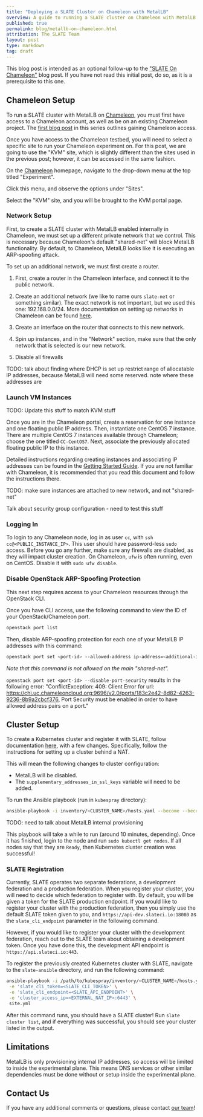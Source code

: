 ```yaml
---
title: "Deploying a SLATE Cluster on Chameleon with MetalLB"
overview: A guide to running a SLATE cluster on Chameleon with MetalLB.
published: true
permalink: blog/metallb-on-chameleon.html
attribution: The SLATE Team
layout: post
type: markdown
tag: draft
---
```


This blog post is intended as an optional follow-up to the ["SLATE On Chameleon"](https://slateci.io/blog/slate-on-chameleon.html) blog post.
If you have not read this initial post, do so, as it is a prerequisite to this one.


<!--end_excerpt-->


## Chameleon Setup

To run a SLATE cluster with MetalLB on [Chameleon](https://www.chameleoncloud.org/), you must first have access to a Chameleon account, as well as be on an existing Chameleon project. 
The [first blog post](https://slateci.io/blog/slate-on-chameleon.html) in this series outlines gaining Chameleon access.

Once you have access to the Chameleon testbed, you will need to select a specific site to run your Chameleon experiment on. 
For this post, we are going to use the "KVM" site, which is slightly different than the sites used in the previous post; however, it can be accessed in the same fashion. 

On the [Chameleon](https://www.chameleoncloud.org/) homepage, navigate to the drop-down menu at the top titled "Experiment".

Click this menu, and observe the options under "Sites". 

Select the "KVM" site, and you will be brought to the KVM portal page.


### Network Setup

First, to create a SLATE cluster with MetalLB enabled internally in Chameleon,
we must set up a different private network that we control.
This is necessary because Chameleon's default "shared-net" will block MetalLB functionality. 
By default, to Chameleon, MetalLB looks like it is executing an ARP-spoofing attack.

To set up an additional network, we must first create a router. 
1. First, create a router in the Chameleon interface, and connect it to the public network.
1. Create an additional network (we like to name ours `slate-net` or something similar). The exact network is not important, but we used this one: 192.168.0.0/24. 
More documentation on setting up networks in Chameleon can be found [here](https://chameleoncloud.readthedocs.io/en/latest/technical/networks.html).
1. Create an interface on the router that connects to this new network.
1. Spin up instances, and in the "Network" section, make sure that the only network that is selected is our new network.

1. Disable all firewalls


TODO: 
talk about finding where DHCP is set up
restrict range of allocatable IP addresses, because MetalLB will need some reserved.
note where these addresses are


### Launch VM Instances

TODO: Update this stuff to match KVM stuff

Once you are in the Chameleon portal, create a reservation for one instance and one floating public IP address. 
Then, instantiate one CentOS 7 instance.
There are multiple CentOS 7 instances available through Chameleon; choose the one titled `CC-CentOS7`.
Next, associate the previously allocated floating public IP to this instance. 

Detailed instructions regarding creating instances and associating IP addresses can be found in the [Getting Started Guide](https://chameleoncloud.readthedocs.io/en/latest/getting-started/index.html).
If you are not familiar with Chameleon, it is recommended that you read this document and follow the instructions there.

TODO: make sure instances are attached to new network, and not "shared-net"

Talk about security group configuration - need to test this stuff


### Logging In

To login to any Chameleon node, log in as user `cc`, with `ssh cc@<PUBLIC_INSTANCE_IP>`.
This user should have password-less `sudo` access.
Before you go any further, make sure any firewalls are disabled, as they will impact cluster creation.
On Chameleon, `ufw` is often running, even on CentOS. 
Disable it with `sudo ufw disable`.



### Disable OpenStack ARP-Spoofing Protection

This next step requires access to your Chameleon resources through the OpenStack CLI.

<!-- todo: add information about setting this up  -->

Once you have CLI access, use the following command to view the ID of your OpenStack/Chameleon port.
```bash
openstack port list
```

Then, disable ARP-spoofing protection for each one of your MetalLB IP addresses with this command:
```bash
openstack port set <port-id> --allowed-address ip-address=<additional-ip-address>
```
*Note that this command is not allowed on the main "shared-net".*

`openstack port set <port-id> --disable-port-security`
results in the following error: "ConflictException: 409: Client Error for url: https://chi.uc.chameleoncloud.org:9696/v2.0/ports/183c2e42-8d82-4263-9236-8b9a2cbcf376, Port Security must be enabled in order to have allowed address pairs on a port."


## Cluster Setup

To create a Kubernetes cluster and register it with SLATE, follow documentation [here](https://slateci.io/docs/cluster/automated/introduction.html), with a few changes.
Specifically, follow the instructions for setting up a cluster behind a NAT.

This will mean the following changes to cluster configuration:
* MetalLB will be disabled. 
* The `supplementary_addresses_in_ssl_keys` variable will need to be added.

<!-- TODO: update this link -->
<!-- Instructions for both of these things can be found in the [additional configurations](https://slateci.io/docs/cluster/automated/additional-configs.html) section of the docs. -->

To run the Ansible playbook (run in `kubespray` directory):
```bash
ansible-playbook -i inventory/<CLUSTER_NAME>/hosts.yaml --become --become-user=root -u <SSH_USER> cluster.yml
```

TODO: need to talk about MetalLB internal provisioning

This playbook will take a while to run (around 10 minutes, depending).
Once it has finished, login to the node and run `sudo kubectl get nodes`.
If all nodes say that they are `Ready`, then Kubernetes cluster creation was successful!


### SLATE Registration

Currently, SLATE operates two separate federations, a development federation and a production federation.
When you register your cluster, you will need to decide which federation to register with.
By default, you will be given a token for the SLATE production endpoint.
If you would like to register your cluster with the production federation, then you simply use the default SLATE token given to you, 
and `https://api-dev.slateci.io:18080` as the `slate_cli_endpoint` parameter in the following command.

However, if you would like to register your cluster with the development federation, reach out to the SLATE team about obtaining a development token.
Once you have done this, the development API endpoint is `https://api.slateci.io:443`.

To register the previously created Kubernetes cluster with SLATE, navigate to the `slate-ansible` directory, and run the following command:
```bash
ansible-playbook -i /path/to/kubespray/inventory/<CLUSTER_NAME>/hosts.yaml -u <SSH_USER> --become --become-user=root \
 -e 'slate_cli_token=<SLATE_CLI_TOKEN>' \
 -e 'slate_cli_endpoint=<SLATE_API_ENDPOINT>' \
 -e 'cluster_access_ip=<EXTERNAL_NAT_IP>:6443' \
 site.yml
```

After this command runs, you should have a SLATE cluster!
Run `slate cluster list`, and if everything was successful, you should see your cluster listed in the output.


## Limitations

MetalLB is only provisioning internal IP addresses, so access will be limited to inside the experimental plane.
This means DNS services or other similar dependencies must be done without or setup inside the experimental plane.


## Contact Us

If you have any additional comments or questions, please contact [our team](https://slateci.io/community/)!

